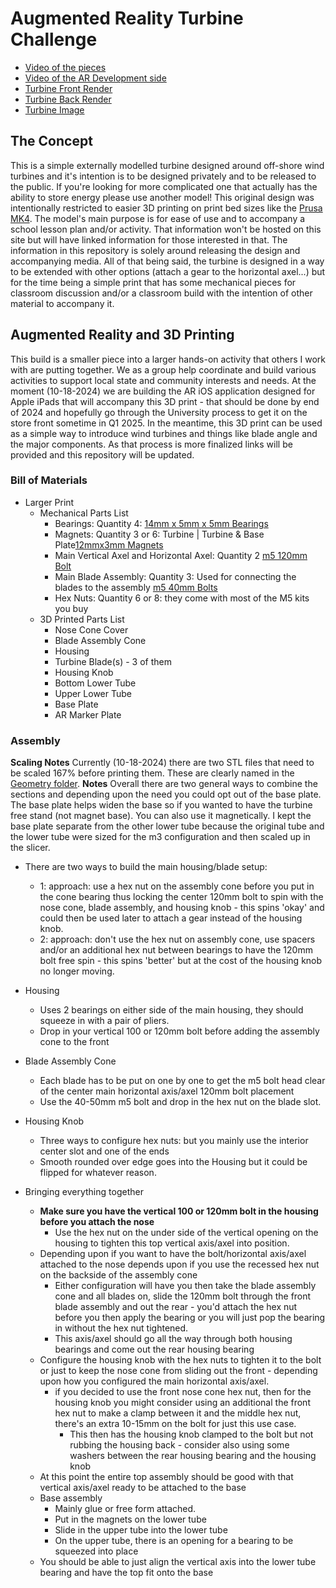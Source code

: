 # Augmented Reality Turbine Challenge

* [Video of the pieces](/Media/Turbine_Model_Parts.mp4)
* [Video of the AR Development side](/Media/Turbine_AR_Dev_2024-10-18.mp4)
* [Turbine Front Render](/Media/TurbineRenderFront.png)
* [Turbine Back Render](/Media/TurbineRenderBack.png)
* [Turbine Image](/Media/TurbineFront.jpg)

## The Concept

This is a simple externally modelled turbine designed around off-shore wind turbines and it's intention is to be designed privately and to be released to the public. If you're looking for more complicated one that actually has the ability to store energy please use another model! This original design was intentionally restricted to easier 3D printing on print bed sizes like the [Prusa MK4](https://www.prusa3d.com/product/original-prusa-mk4s-3d-printer-5/). The model's main purpose is for ease of use and to accompany a school lesson plan and/or activity. That information won't be hosted on this site but will have linked information for those interested in that. The information in this repository is solely around releasing the design and accompanying media. All of that being said, the turbine is designed in a way to be extended with other options (attach a gear to the horizontal axel...) but for the time being a simple print that has some mechanical pieces for classroom discussion and/or a classroom build with the intention of other material to accompany it.

## Augmented Reality and 3D Printing

This build is a smaller piece into a larger hands-on activity that others I work with are putting together. We as a group help coordinate and build various activities to support local state and community interests and needs. At the moment (10-18-2024) we are building the AR iOS application designed for Apple iPads that will accompany this 3D print - that should be done by end of 2024 and hopefully go through the University process to get it on the store front sometime in Q1 2025. In the meantime, this 3D print can be used as a simple way to introduce wind turbines and things like blade angle and the major components. As that process is more finalized links will be provided and this repository will be updated.

### Bill of Materials

* Larger Print
  * Mechanical Parts List
    * Bearings: Quantity 4: [14mm x 5mm x 5mm Bearings](https://www.amazon.com/gp/product/B07FDTC4BX/ref=ppx_yo_dt_b_asin_title_o00_s02?ie=UTF8&psc=1)
    * Magnets: Quantity 3 or 6: Turbine | Turbine & Base Plate[12mmx3mm Magnets](https://www.amazon.com/gp/product/B09Q8L2KYD/ref=ppx_yo_dt_b_search_asin_title?ie=UTF8&psc=1)
    * Main Vertical Axel and Horizontal Axel: Quantity 2 [m5 120mm Bolt](https://www.amazon.com/dp/B0DFLT9VLY)
    * Main Blade Assembly: Quantity 3: Used for connecting the blades to the assembly [m5 40mm Bolts](https://www.amazon.com/dp/B0CSWBV7XH)
    * Hex Nuts: Quantity 6 or 8: they come with most of the M5 kits you buy
  * 3D Printed Parts List
    * Nose Cone Cover
    * Blade Assembly Cone
    * Housing
    * Turbine Blade(s) - 3 of them
    * Housing Knob
    * Bottom Lower Tube
    * Upper Lower Tube
    * Base Plate
    * AR Marker Plate

### Assembly

**Scaling Notes** Currently (10-18-2024) there are two STL files that need to be scaled 167% before printing them. These are clearly named in the [Geometry folder](/Geometry/).
**Notes** Overall there are two general ways to combine the sections and depending upon the need you could opt out of the base plate. The base plate helps widen the base so if you wanted to have the turbine free stand (not magnet base). You can also use it magnetically. I kept the base plate separate from the other lower tube because the original tube and the lower tube were sized for the m3 configuration and then scaled up in the slicer.

* There are two ways to build the main housing/blade setup:
  * 1: approach: use a hex nut on the assembly cone before you put in the cone bearing thus locking the center 120mm bolt to spin with the nose cone, blade assembly, and housing knob - this spins 'okay' and could then be used later to attach a gear instead of the housing knob.
  * 2: approach: don't use the hex nut on assembly cone, use spacers and/or an additional hex nut between bearings to have the 120mm bolt free spin - this spins 'better' but at the cost of the housing knob no longer moving.

* Housing
  * Uses 2 bearings on either side of the main housing, they should squeeze in with a pair of pliers.
  * Drop in your vertical 100 or 120mm bolt before adding the assembly cone to the front
* Blade Assembly Cone
  * Each blade has to be put on one by one to get the m5 bolt head clear of the center main horizontal axis/axel 120mm bolt placement
  * Use the 40-50mm m5 bolt and drop in the hex nut on the blade slot.
* Housing Knob
  * Three ways to configure hex nuts: but you mainly use the interior center slot and one of the ends
  * Smooth rounded over edge goes into the Housing but it could be flipped for whatever reason.
* Bringing everything together
  * **Make sure you have the vertical 100 or 120mm bolt in the housing before you attach the nose**
    * Use the hex nut on the under side of the vertical opening on the housing to tighten this top vertical axis/axel into position.
  * Depending upon if you want to have the bolt/horizontal axis/axel attached to the nose depends upon if you use the recessed hex nut on the backside of the assembly cone
    * Either configuration will have you then take the blade assembly cone and all blades on, slide the 120mm bolt through the front blade assembly and out the rear - you'd attach the hex nut before you then apply the bearing or you will just pop the bearing in without the hex nut tightened.
    * This axis/axel should go all the way through both housing bearings and come out the rear housing bearing
  * Configure the housing knob with the hex nuts to tighten it to the bolt or just to keep the nose cone from sliding out the front - depending upon how you configured the main horizontal axis/axel.
    * if you decided to use the front nose cone hex nut, then for the housing knob you might consider using an additional the front hex nut to make a clamp between it and the middle hex nut, there's an extra 10-15mm on the bolt for just this use case.
      * This then has the housing knob clamped to the bolt but not rubbing the housing back - consider also using some washers between the rear housing bearing and the housing knob
  * At this point the entire top assembly should be good with that vertical axis/axel ready to be attached to the base
  * Base assembly
    * Mainly glue or free form attached.
    * Put in the magnets on the lower tube
    * Slide in the upper tube into the lower tube
    * On the upper tube, there is an opening for a bearing to be squeezed into place
  * You should be able to just align the vertical axis into the lower tube bearing and have the top fit onto the base
